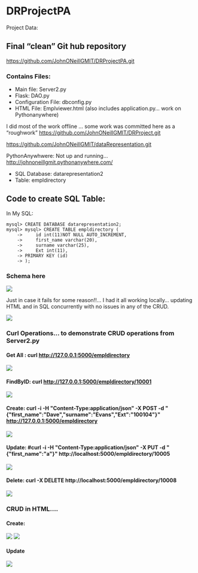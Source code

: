 # DRProjectPA


Project Data:


## Final “clean” Git hub repository
https://github.com/JohnONeillGMIT/DRProjectPA.git

### Contains Files: 
+ Main file:  Server2.py
+ Flask: DAO.py
+ Configuration File: dbconfig.py
+ HTML File: Emplviewer.html
(also includes application.py… work on Pythonanywhere)

I did most of the work offline … some work was committed here as a “roughwork”
https://github.com/JohnONeillGMIT/DRProject.git

https://github.com/JohnONeillGMIT/dataRepresentation.git

PythonAnywhwere: Not up and running… http://johnoneillgmit.pythonanywhere.com/

+ SQL Database: datarepresentation2 
+ Table: empldirectory


## Code to create SQL Table:
In My SQL:

```
mysql> CREATE DATABASE datarepresentation2;
mysql> mysql> CREATE TABLE empldirectory (
    ->     id int(11)NOT NULL AUTO_INCREMENT,
    ->     first_name varchar(20),
    ->     surname varchar(25),
    ->     Ext int(11),
    -> PRIMARY KEY (id)
    -> );
```
    

### Schema here
![](images/schema.png)

Just in case it fails for some reason!!... I had it all working locally… updating HTML and in SQL concurrently with no issues in any of the CRUD.

![](images/html1.png)

### Curl Operations… to demonstrate CRUD operations from Server2.py

#### Get All :   curl http://127.0.0.1:5000/empldirectory

![](images/getall.png)

#### FindByID:   curl http://127.0.0.1:5000/empldirectory/10001

![](images/findbyid.png)

#### Create:	curl -i -H "Content-Type:application/json" -X POST -d "{\"first_name\":\"Dave\",\"surname\":\"Evans\",\"Ext\":\"100104\"}" http://127.0.0.1:5000/empldirectory

![](images/create.png)

#### Update: #curl -i -H "Content-Type:application/json" -X PUT -d "{\"first_name\":\"a\"}" http://localhost:5000/empldirectory/10005

![](images/update.png)

#### Delete: curl -X DELETE http://localhost:5000/empldirectory/10008

![](images/delete.png)



### CRUD in HTML…. 

#### Create: 


![](images/createhtml.png)
![](images/html1.png)


#### Update
![](images/htmlupdate.png)











